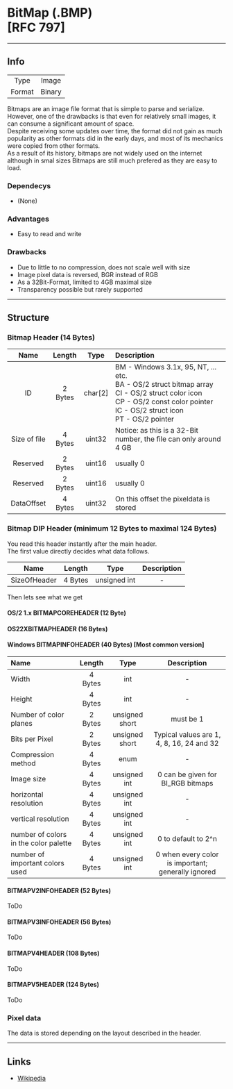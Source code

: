 # BitMap (.BMP)<br>[RFC 797]
---
## Info
|||
|:-:|:-:|
| Type | Image |
| Format | Binary |

Bitmaps are an image file format that is simple to parse and serialize.<br>
However, one of the drawbacks is that even for relatively small images, it can consume a significant amount of space.<br>
Despite receiving some updates over time, the format did not gain as much popularity as other formats did in the early days, and most of its mechanics were copied from other formats.<br>
As a result of its history, bitmaps are not widely used on the internet although in smal sizes Bitmaps are still much prefered as they are easy to load.

### Dependecys
- (None)

### Advantages
- Easy to read and write

### Drawbacks
- Due to little to no compression, does not scale well with size
- Image pixel data is reversed, BGR instead of RGB
- As a 32Bit-Format, limited to 4GB maximal size
- Transparency possible but rarely supported
---

## Structure
### Bitmap Header (14 Bytes)
|Name|Length|Type| Description |
|:-:|:-:|:-:|:-|
|ID|2  Bytes| char[2] | BM - Windows 3.1x, 95, NT, ... etc.<br>BA - OS/2 struct bitmap array<br>CI - OS/2 struct color icon<br>CP - OS/2 const color pointer<br>IC - OS/2 struct icon<br>PT - OS/2 pointer |
|Size of file|4 Bytes | uint32 | Notice: as this is a 32-Bit number, the file can only around 4 GB |
|Reserved| 2 Bytes | uint16 | usually 0 |
|Reserved| 2 Bytes | uint16 | usually 0 |
|DataOffset| 4 Bytes | uint32 | On this offset the pixeldata is stored |

### Bitmap DIP Header (minimum 12 Bytes to maximal 124 Bytes)
You read this header instantly after the main header.<br>
The first value directly decides what data follows.

|Name|Length|Type| Description |
|:-:|:-:|:-:|:-:|
|SizeOfHeader| 4 Bytes | unsigned int | - |

Then lets see what we get

#### OS/2 1.x BITMAPCOREHEADER (12 Byte)

#### OS22XBITMAPHEADER (16 Bytes) 

#### Windows BITMAPINFOHEADER (40 Bytes) [Most common version]

|Name|Length|Type| Description |
|:-|:-:|:-:|:-:|
|Width|4 Bytes | int | - |
|Height|4 Bytes | int | - |
|Number of color planes |2 Bytes | unsigned short | must be 1  |
|Bits per Pixel |2 Bytes | unsigned short | Typical values are 1, 4, 8, 16, 24 and 32 |
|Compression method|4 Bytes | enum | - |
|Image size|4 Bytes | unsigned int | 0 can be given for BI_RGB bitmaps |
|horizontal resolution|4 Bytes | unsigned int | - |
| vertical resolution|4 Bytes | unsigned int | - |
|number of colors in the color palette|4 Bytes | unsigned int |  0 to default to 2^n |
|number of important colors used|4 Bytes | unsigned int | 0 when every color is important; generally ignored |


#### BITMAPV2INFOHEADER (52 Bytes)
ToDo

#### BITMAPV3INFOHEADER (56 Bytes)
ToDo

#### BITMAPV4HEADER (108 Bytes)
ToDo

#### BITMAPV5HEADER (124 Bytes)
ToDo



### Pixel data
The data is stored depending on the layout described in the header. <br>

---

## Links
- [Wikipedia](https://en.wikipedia.org/wiki/BMP_file_format)
